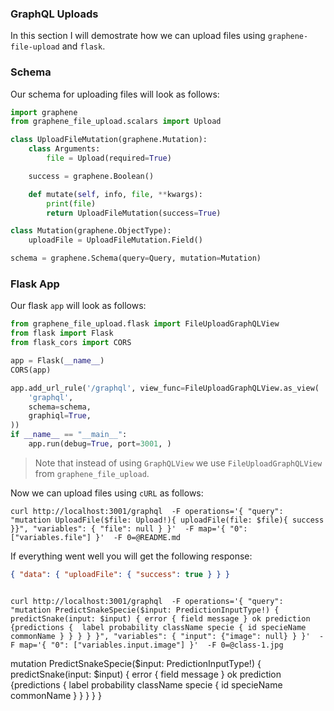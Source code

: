 ### GraphQL Uploads

In this section I will demostrate how we can upload files using `graphene-file-upload` and `flask`.

### Schema

Our schema for uploading files will look as follows:

```py
import graphene
from graphene_file_upload.scalars import Upload

class UploadFileMutation(graphene.Mutation):
    class Arguments:
        file = Upload(required=True)

    success = graphene.Boolean()

    def mutate(self, info, file, **kwargs):
        print(file)
        return UploadFileMutation(success=True)

class Mutation(graphene.ObjectType):
    uploadFile = UploadFileMutation.Field()

schema = graphene.Schema(query=Query, mutation=Mutation)
```

### Flask App

Our flask `app` will look as follows:

```py
from graphene_file_upload.flask import FileUploadGraphQLView
from flask import Flask
from flask_cors import CORS

app = Flask(__name__)
CORS(app)

app.add_url_rule('/graphql', view_func=FileUploadGraphQLView.as_view(
    'graphql',
    schema=schema,
    graphiql=True,
))
if __name__ == "__main__":
    app.run(debug=True, port=3001, )
```

> Note that instead of using `GraphQLView` we use `FileUploadGraphQLView` from `graphene_file_upload`.

Now we can upload files using `cURL` as follows:

```shell
curl http://localhost:3001/graphql  -F operations='{ "query": "mutation UploadFile($file: Upload!){ uploadFile(file: $file){ success }}", "variables": { "file": null } }'  -F map='{ "0": ["variables.file"] }'  -F 0=@README.md
```

If everything went well you will get the following response:

```json
{ "data": { "uploadFile": { "success": true } } }
```

```

curl http://localhost:3001/graphql  -F operations='{ "query": "mutation PredictSnakeSpecie($input: PredictionInputType!) { predictSnake(input: $input) { error { field message } ok prediction {predictions {  label probability className specie { id specieName commonName } } } } }", "variables": { "input": {"image": null} } }'  -F map='{ "0": ["variables.input.image"] }'  -F 0=@class-1.jpg
```

mutation PredictSnakeSpecie($input: PredictionInputType!) { predictSnake(input: $input) { error { field message } ok prediction {predictions { label probability className specie { id specieName commonName } } } } }
